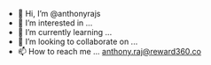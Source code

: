 - 👋 Hi, I’m @anthonyrajs
- 👀 I’m interested in ...
- 🌱 I’m currently learning ...
- 💞️ I’m looking to collaborate on ...
- 📫 How to reach me ... anthony.raj@reward360.co

<!---
anthonyrajs/anthonyrajs is a ✨ special ✨ repository because its `README.md` (this file) appears on your GitHub profile.
You can click the Preview link to take a look at your changes.
--->
